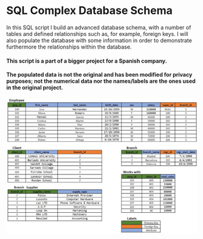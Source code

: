# SQL Complex Database Schema

In this SQL script I build an advanced database schema, with a number of tables and defined relationships such as, for example, foreign keys.
I will also populate the database with some information in order to demonstrate furthermore the relationships within the database.

#### This script is a part of a bigger project for a Spanish company.
#### The populated data is not the original and has been modified for privacy purposes; not the numerical data nor the names/labels are the ones used in the original project.

<img src="Database%20Schema.JPG" width="1080">
